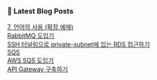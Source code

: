 

### 📕 Latest Blog Posts   

<a href ="https://gilbert9172.tistory.com/180"> 7. 언어의 사용 (확장 예제) </a> <br><a href ="https://gilbert9172.tistory.com/178"> RabbitMQ 도입기 </a> <br><a href ="https://gilbert9172.tistory.com/176"> SSH 터널링으로 private-subnet에 있는 RDS 접근하기 </a> <br><a href ="https://gilbert9172.tistory.com/175"> SQS </a> <br><a href ="https://gilbert9172.tistory.com/174"> AWS SQS 도입기 </a> <br><a href ="https://gilbert9172.tistory.com/173"> API Gateway 구축하기 </a> <br>